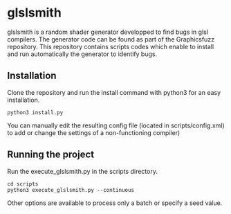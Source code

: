 # glslsmith

glslsmith is a random shader generator developped to find bugs in glsl compilers.
The generator code can be found as part of the Graphicsfuzz repository. This repository contains scripts codes which enable to install and run automatically the generator to identify bugs.

## Installation

Clone the repository and run the install command with python3 for an easy installation.
```
python3 install.py
```
You can manually edit the resulting config file (located in scripts/config.xml) to add or change the settings of a non-functioning compiler)

## Running the project
 
Run the execute_glslsmith.py in the scripts directory. 
```
cd scripts
python3 execute_glslsmith.py --continuous
```

Other options are available to process only a batch or specify a seed value.
